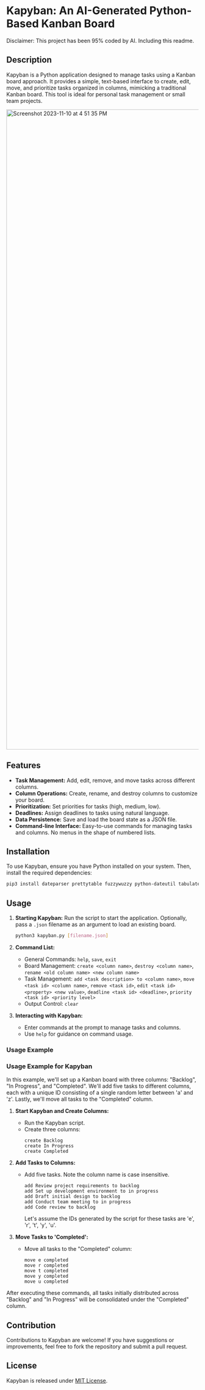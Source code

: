 # Kapyban: An AI-Generated Python-Based Kanban Board

Disclaimer: This project has been 95% coded by AI. Including this readme.

## Description

Kapyban is a Python application designed to manage tasks using a Kanban board approach. It provides a simple, text-based interface to create, edit, move, and prioritize tasks organized in columns, mimicking a traditional Kanban board. This tool is ideal for personal task management or small team projects.

<img width="1671" alt="Screenshot 2023-11-10 at 4 51 35 PM" src="https://github.com/simonpacis/kapyban/assets/7118482/51a2652c-8ae9-4103-9f20-f1d9ca06653a">

## Features

- **Task Management:** Add, edit, remove, and move tasks across different columns.
- **Column Operations:** Create, rename, and destroy columns to customize your board.
- **Prioritization:** Set priorities for tasks (high, medium, low).
- **Deadlines:** Assign deadlines to tasks using natural language.
- **Data Persistence:** Save and load the board state as a JSON file.
- **Command-line Interface:** Easy-to-use commands for managing tasks and columns. No menus in the shape of numbered lists.

## Installation

To use Kapyban, ensure you have Python installed on your system. Then, install the required dependencies:

```bash
pip3 install dateparser prettytable fuzzywuzzy python-dateutil tabulate rich
```

## Usage

1. **Starting Kapyban:** Run the script to start the application. Optionally, pass a `.json` filename as an argument to load an existing board.

   ```bash
   python3 kapyban.py [filename.json]
   ```

2. **Command List:**
   - General Commands: `help`, `save`, `exit`
   - Board Management: `create <column name>`, `destroy <column name>`, `rename <old column name> <new column name>`
   - Task Management: `add <task description> to <column name>`, `move <task id> <column name>`, `remove <task id>`, `edit <task id> <property> <new value>`, `deadline <task id> <deadline>`, `priority <task id> <priority level>`
   - Output Control: `clear`

3. **Interacting with Kapyban:**
   - Enter commands at the prompt to manage tasks and columns.
   - Use `help` for guidance on command usage.

### Usage Example
### Usage Example for Kapyban

In this example, we'll set up a Kanban board with three columns: "Backlog", "In Progress", and "Completed". We'll add five tasks to different columns, each with a unique ID consisting of a single random letter between 'a' and 'z'. Lastly, we'll move all tasks to the "Completed" column.

1. **Start Kapyban and Create Columns:**
   - Run the Kapyban script.
   - Create three columns:
     ```
     create Backlog
     create In Progress
     create Completed
     ```

2. **Add Tasks to Columns:**
   - Add five tasks. Note the column name is case insensitive.
     ```
     add Review project requirements to backlog
     add Set up development environment to in progress
     add Draft initial design to backlog
     add Conduct team meeting to in progress
     add Code review to backlog
     ```
      Let's assume the IDs generated by the script for these tasks are 'e', 'r', 't', 'y', 'u'.

3. **Move Tasks to 'Completed':**
   - Move all tasks to the "Completed" column:
     ```
     move e completed
     move r completed
     move t completed
     move y completed
     move u completed
     ```

After executing these commands, all tasks initially distributed across "Backlog" and "In Progress" will be consolidated under the "Completed" column.

## Contribution

Contributions to Kapyban are welcome! If you have suggestions or improvements, feel free to fork the repository and submit a pull request.

## License

Kapyban is released under [MIT License](https://opensource.org/licenses/MIT). 
